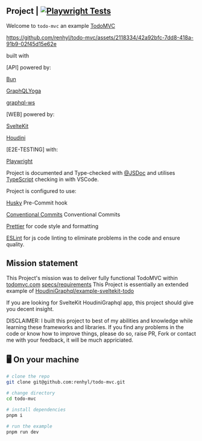 ## Project | [![Playwright Tests](https://github.com/renhyl/todo-mvc/actions/workflows/playwright.yml/badge.svg)](https://github.com/renhyl/todo-mvc/actions/workflows/playwright.yml)

Welcome to `todo-mvc` an example [TodoMVC](https://github.com/tastejs/todomvc) 



https://github.com/renhyl/todo-mvc/assets/2118334/42a92bfc-7dd8-418a-91b9-02f45d15e62e



built with

[API] powered by:

[Bun](https://bun.sh/)

[GraphQLYoga](https://the-guild.dev/graphql/yoga-server/)

[graphql-ws](https://github.com/enisdenjo/graphql-ws)

[WEB] powered by:

[SvelteKit](https://kit.svelte.dev/)

[Houdini](https://houdinigraphql.com/)

[E2E-TESTING] with:

[Playwright](https://playwright.dev/)

Project is documented and Type-checked with [@JSDoc](https://jsdoc.app/) and utilises [TypeScript](https://www.typescriptlang.org/) checking in with VSCode.

Project is configured to use:

[Husky](https://typicode.github.io/husky/) Pre-Commit hook

[Conventional Commits](https://www.conventionalcommits.org/en/v1.0.0/) Conventional Commits

[Prettier](https://prettier.io/) for code style and formatting

[ESLint](https://eslint.org/) for js code linting to eliminate problems in the code and ensure quality.

## Mission statement

This Project's mission was to deliver fully functional TodoMVC within [todomvc.com](https://todomvc.com/) [specs/requirements](https://github.com/tastejs/todomvc/blob/master/app-spec.md)
This Project is essentially an extended example of [HoudiniGraphql/example-sveltekit-todo](https://github.com/HoudiniGraphql/example-sveltekit-todo)

If you are looking for SvelteKit HoudiniGraphql app, this project should give you decent insight.

DISCLAIMER: I built this project to best of my abilities and knowledge while learning these frameworks and libraries. If you find any problems in the code or know how to improve things, please do so, raise PR, Fork or contact me with your feedback, it will be much appriciated.

## 🖥️ On your machine

```sh
# clone the repo
git clone git@github.com:renhyl/todo-mvc.git

# change directory
cd todo-mvc

# install dependencies
pnpm i

# run the example
pnpm run dev
```
